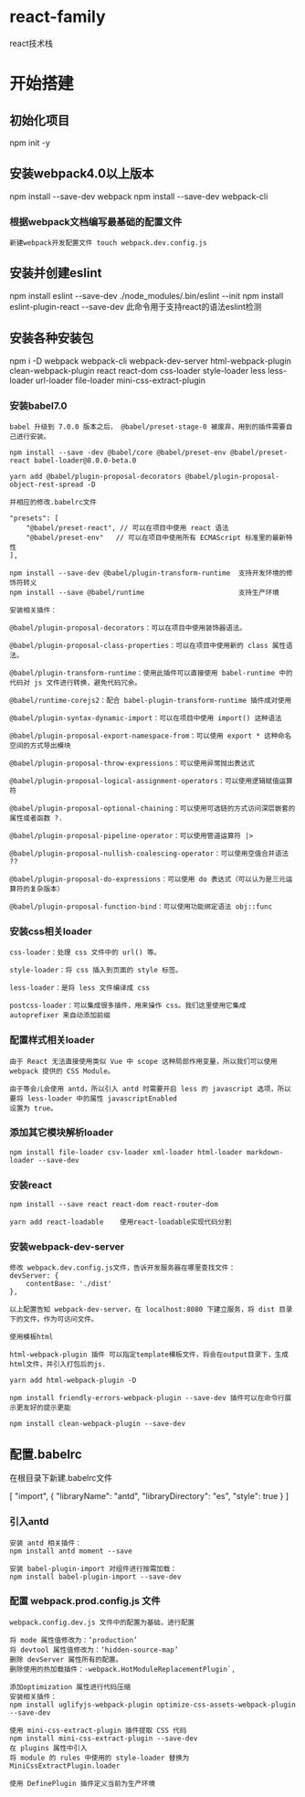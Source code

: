 # react-family
react技术栈

# 开始搭建
## 初始化项目
   npm init -y
## 安装webpack4.0以上版本
   npm install --save-dev webpack
   npm install --save-dev webpack-cli
### 根据webpack文档编写最基础的配置文件
    新建webpack开发配置文件 touch webpack.dev.config.js

## 安装并创建eslint
   npm install eslint --save-dev
   ./node_modules/.bin/eslint --init
   npm install eslint-plugin-react --save-dev    此命令用于支持react的语法eslint检测

## 安装各种安装包
   npm i -D webpack webpack-cli webpack-dev-server html-webpack-plugin clean-webpack-plugin react react-dom  css-loader style-loader less less-loader url-loader file-loader mini-css-extract-plugin
### 安装babel7.0
    babel 升级到 7.0.0 版本之后， @babel/preset-stage-0 被废弃，用到的插件需要自己进行安装。

    npm install --save -dev @babel/core @babel/preset-env @babel/preset-react babel-loader@8.0.0-beta.0 

    yarn add @babel/plugin-proposal-decorators @babel/plugin-proposal-object-rest-spread -D

    并相应的修改.babelrc文件

    "presets": [
        "@babel/preset-react", // 可以在项目中使用 react 语法
        "@babel/preset-env"   // 可以在项目中使用所有 ECMAScript 标准里的最新特性
    ],

    npm install --save-dev @babel/plugin-transform-runtime  支持开发环境的修饰符转义
    npm install --save @babel/runtime                       支持生产环境

    安装相关插件：

    @babel/plugin-proposal-decorators：可以在项目中使用装饰器语法。

    @babel/plugin-proposal-class-properties：可以在项目中使用新的 class 属性语法。

    @babel/plugin-transform-runtime：使用此插件可以直接使用 babel-runtime 中的代码对 js 文件进行转换，避免代码冗余。

    @babel/runtime-corejs2：配合 babel-plugin-transform-runtime 插件成对使用

    @babel/plugin-syntax-dynamic-import：可以在项目中使用 import() 这种语法

    @babel/plugin-proposal-export-namespace-from：可以使用 export * 这种命名空间的方式导出模块

    @babel/plugin-proposal-throw-expressions：可以使用异常抛出表达式

    @babel/plugin-proposal-logical-assignment-operators：可以使用逻辑赋值运算符

    @babel/plugin-proposal-optional-chaining：可以使用可选链的方式访问深层嵌套的属性或者函数 ?.

    @babel/plugin-proposal-pipeline-operator：可以使用管道运算符 |>

    @babel/plugin-proposal-nullish-coalescing-operator：可以使用空值合并语法 ??

    @babel/plugin-proposal-do-expressions：可以使用 do 表达式（可以认为是三元运算符的复杂版本）

    @babel/plugin-proposal-function-bind：可以使用功能绑定语法 obj::func

### 安装css相关loader
    css-loader：处理 css 文件中的 url() 等。
    
    style-loader：将 css 插入到页面的 style 标签。

    less-loader：是将 less 文件编译成 css

    postcss-loader：可以集成很多插件，用来操作 css。我们这里使用它集成 autoprefixer 来自动添加前缀

### 配置样式相关loader
    由于 React 无法直接使用类似 Vue 中 scope 这种局部作用变量，所以我们可以使用 webpack 提供的 CSS Module。

    由于等会儿会使用 antd，所以引入 antd 时需要开启 less 的 javascript 选项，所以要将 less-loader 中的属性 javascriptEnabled 
    设置为 true。

### 添加其它模块解析loader
    npm install file-loader csv-loader xml-loader html-loader markdown-loader --save-dev    


### 安装react
    npm install --save react react-dom react-router-dom

    yarn add react-loadable    使用react-loadable实现代码分割

### 安装webpack-dev-server
    修改 webpack.dev.config.js文件，告诉开发服务器在哪里查找文件：
    devServer: {
        contentBase: './dist'
    },

    以上配置告知 webpack-dev-server，在 localhost:8080 下建立服务，将 dist 目录下的文件，作为可访问文件。

    使用模板html

    html-webpack-plugin 插件 可以指定template模板文件，将会在output目录下，生成html文件，并引入打包后的js.

    yarn add html-webpack-plugin -D

    npm install friendly-errors-webpack-plugin --save-dev 插件可以在命令行展示更友好的提示更能

    npm install clean-webpack-plugin --save-dev

## 配置.babelrc
   在根目录下新建.babelrc文件
   
   [
      "import",
      {
        "libraryName": "antd",
        "libraryDirectory": "es",
        "style": true
      }
    ]


### 引入antd
    安装 antd 相关插件：
    npm install antd moment --save

    安装 babel-plugin-import 对组件进行按需加载：
    npm install babel-plugin-import --save-dev

### 配置 webpack.prod.config.js 文件
    webpack.config.dev.js 文件中的配置为基础，进行配置

    将 mode 属性值修改为：‘production’
    将 devtool 属性值修改为：‘hidden-source-map’
    删除 devServer 属性所有的配置。
    删除使用的热加载插件：·webpack.HotModuleReplacementPlugin`,

    添加optimization 属性进行代码压缩
    安装相关插件：
    npm install uglifyjs-webpack-plugin optimize-css-assets-webpack-plugin --save-dev

    使用 mini-css-extract-plugin 插件提取 CSS 代码
    npm install mini-css-extract-plugin --save-dev
    在 plugins 属性中引入
    将 module 的 rules 中使用的 style-loader 替换为 MiniCssExtractPlugin.loader

    使用 DefinePlugin 插件定义当前为生产环境